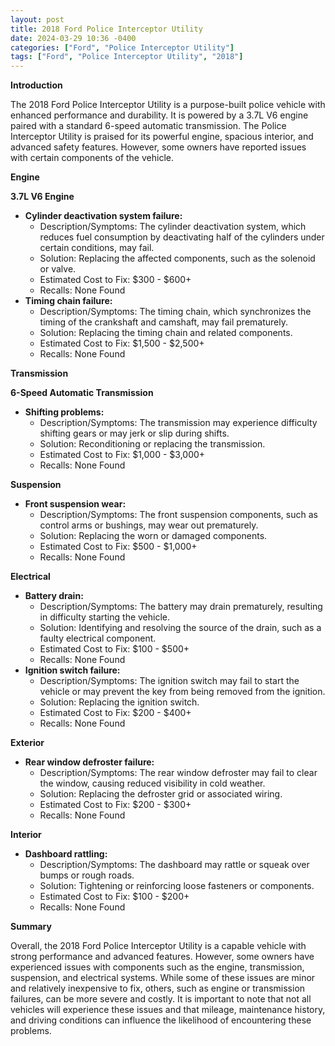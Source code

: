 ```yaml
---
layout: post
title: 2018 Ford Police Interceptor Utility
date: 2024-03-29 10:36 -0400
categories: ["Ford", "Police Interceptor Utility"]
tags: ["Ford", "Police Interceptor Utility", "2018"]
---
```

**Introduction**

The 2018 Ford Police Interceptor Utility is a purpose-built police vehicle with enhanced performance and durability. It is powered by a 3.7L V6 engine paired with a standard 6-speed automatic transmission. The Police Interceptor Utility is praised for its powerful engine, spacious interior, and advanced safety features. However, some owners have reported issues with certain components of the vehicle.

**Engine**

**3.7L V6 Engine**

* **Cylinder deactivation system failure:**
    * Description/Symptoms: The cylinder deactivation system, which reduces fuel consumption by deactivating half of the cylinders under certain conditions, may fail.
    * Solution: Replacing the affected components, such as the solenoid or valve.
    * Estimated Cost to Fix: $300 - $600+
    * Recalls: None Found
* **Timing chain failure:**
    * Description/Symptoms: The timing chain, which synchronizes the timing of the crankshaft and camshaft, may fail prematurely.
    * Solution: Replacing the timing chain and related components.
    * Estimated Cost to Fix: $1,500 - $2,500+
    * Recalls: None Found

**Transmission**

**6-Speed Automatic Transmission**

* **Shifting problems:**
    * Description/Symptoms: The transmission may experience difficulty shifting gears or may jerk or slip during shifts.
    * Solution: Reconditioning or replacing the transmission.
    * Estimated Cost to Fix: $1,000 - $3,000+
    * Recalls: None Found

**Suspension**

* **Front suspension wear:**
    * Description/Symptoms: The front suspension components, such as control arms or bushings, may wear out prematurely.
    * Solution: Replacing the worn or damaged components.
    * Estimated Cost to Fix: $500 - $1,000+
    * Recalls: None Found

**Electrical**

* **Battery drain:**
    * Description/Symptoms: The battery may drain prematurely, resulting in difficulty starting the vehicle.
    * Solution: Identifying and resolving the source of the drain, such as a faulty electrical component.
    * Estimated Cost to Fix: $100 - $500+
    * Recalls: None Found
* **Ignition switch failure:**
    * Description/Symptoms: The ignition switch may fail to start the vehicle or may prevent the key from being removed from the ignition.
    * Solution: Replacing the ignition switch.
    * Estimated Cost to Fix: $200 - $400+
    * Recalls: None Found

**Exterior**

* **Rear window defroster failure:**
    * Description/Symptoms: The rear window defroster may fail to clear the window, causing reduced visibility in cold weather.
    * Solution: Replacing the defroster grid or associated wiring.
    * Estimated Cost to Fix: $200 - $300+
    * Recalls: None Found

**Interior**

* **Dashboard rattling:**
    * Description/Symptoms: The dashboard may rattle or squeak over bumps or rough roads.
    * Solution: Tightening or reinforcing loose fasteners or components.
    * Estimated Cost to Fix: $100 - $200+
    * Recalls: None Found

**Summary**

Overall, the 2018 Ford Police Interceptor Utility is a capable vehicle with strong performance and advanced features. However, some owners have experienced issues with components such as the engine, transmission, suspension, and electrical systems. While some of these issues are minor and relatively inexpensive to fix, others, such as engine or transmission failures, can be more severe and costly. It is important to note that not all vehicles will experience these issues and that mileage, maintenance history, and driving conditions can influence the likelihood of encountering these problems.
